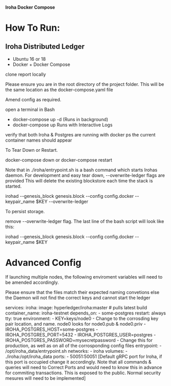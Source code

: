 #### Iroha Docker Compose


# How To Run:

## Iroha Distributed Ledger

* Ubuntu 16 or 18
* Docker + Docker Compose

clone report locally

Please ensure you are in the root directory of the project folder.
This will be the same location as the docker-compose.yaml file

Amend config as required.

open a terminal in Bash

* docker-compose up -d (Runs in background)
* docker-compose up Runs with Interactive Logs

verify that both Iroha & Postgres are running with docker ps
the current container names should appear

To Tear Down or Restart.

docker-compose down
or
docker-compose restart

Note that in ./iroha/entrypoint.sh is a bash command which starts Irohas daemon.
For development and easy tear down, --overwrite-ledger flags are provided
This will delete the existing blockstore each time the stack is started.

irohad --genesis_block genesis.block --config config.docker --keypair_name $KEY --overwrite-ledger

To persist storage.

remove --overwrite-ledger flag. The last line of the bash script will look like this:

irohad --genesis_block genesis.block --config config.docker --keypair_name $KEY

# Advanced Config

If launching multiple nodes, the following enviroment variables will need to be amended accordingly.

Please ensure that the files match their expected naming convetions else the Daemon will not find the correct keys and cannot start the ledger

services:
  iroha:
    image: hyperledger/iroha:master # pulls latest build
    container_name: iroha-testnet
    depends_on:
      - some-postgres
    restart: always
    tty: true
    environment:
      - KEY=keys/node0 - Change to the corrosding key pair location, and name. node0 looks for
      node0.pub & node0.priv
      - IROHA_POSTGRES_HOST=some-postgres
      - IROHA_POSTGRES_PORT=5432
      - IROHA_POSTGRES_USER=postgres
      - IROHA_POSTGRES_PASSWORD=mysecretpassword - Change this for production, as well as on all of the corrosponding config files
    entrypoint:
    - /opt/iroha_data/entrypoint.sh
    networks:
    - iroha
    volumes:
      - ./iroha:/opt/iroha_data
    ports:
    - 50051:50051 [Default gRPC port for Iroha, if this port is occupied change it accordingly. Note that all commands & queries will need to Correct Ports and would need to know this in advance for commiting transactions. This is exposed to the public. Normal security mesures will need to be implemented]
